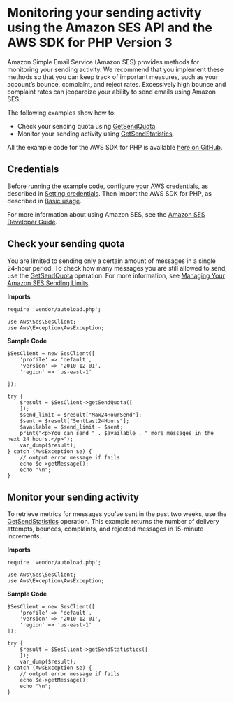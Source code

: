 # Monitoring your sending activity using the Amazon SES API and the AWS SDK for PHP Version 3<a name="ses-send-email"></a>

Amazon Simple Email Service \(Amazon SES\) provides methods for monitoring your sending activity\. We recommend that you implement these methods so that you can keep track of important measures, such as your account’s bounce, complaint, and reject rates\. Excessively high bounce and complaint rates can jeopardize your ability to send emails using Amazon SES\.

The following examples show how to:
+ Check your sending quota using [GetSendQuota](https://docs.aws.amazon.com/aws-sdk-php/v3/api/api-email-2010-12-01.html#getsendquota)\.
+ Monitor your sending activity using [GetSendStatistics](https://docs.aws.amazon.com/aws-sdk-php/v3/api/api-email-2010-12-01.html#getsendstatistics)\.

All the example code for the AWS SDK for PHP is available [here on GitHub](https://github.com/awsdocs/aws-doc-sdk-examples/tree/main/php/example_code)\.

## Credentials<a name="credentials"></a>

Before running the example code, configure your AWS credentials, as described in [Setting credentials](guide_credentials.md)\. Then import the AWS SDK for PHP, as described in [Basic usage](getting-started_basic-usage.md)\.

For more information about using Amazon SES, see the [Amazon SES Developer Guide](https://docs.aws.amazon.com/ses/latest/DeveloperGuide/)\.

## Check your sending quota<a name="check-your-sending-quota"></a>

You are limited to sending only a certain amount of messages in a single 24\-hour period\. To check how many messages you are still allowed to send, use the [GetSendQuota](https://docs.aws.amazon.com/ses/latest/APIReference/API_GetSendQuota.html) operation\. For more information, see [Managing Your Amazon SES Sending Limits](https://docs.aws.amazon.com/ses/latest/DeveloperGuide/manage-sending-limits.html)\.

 **Imports** 

```
require 'vendor/autoload.php';

use Aws\Ses\SesClient; 
use Aws\Exception\AwsException;
```

 **Sample Code** 

```
$SesClient = new SesClient([
    'profile' => 'default',
    'version' => '2010-12-01',
    'region' => 'us-east-1'

]);

try {
    $result = $SesClient->getSendQuota([
    ]);
    $send_limit = $result["Max24HourSend"];
    $sent = $result["SentLast24Hours"];
    $available = $send_limit - $sent;
    print("<p>You can send " . $available . " more messages in the next 24 hours.</p>");
    var_dump($result);
} catch (AwsException $e) {
    // output error message if fails
    echo $e->getMessage();
    echo "\n";
}
```

## Monitor your sending activity<a name="monitor-your-sending-activity"></a>

To retrieve metrics for messages you’ve sent in the past two weeks, use the [GetSendStatistics](https://docs.aws.amazon.com/ses/latest/APIReference/API_GetSendStatistics.html) operation\. This example returns the number of delivery attempts, bounces, complaints, and rejected messages in 15\-minute increments\.

 **Imports** 

```
require 'vendor/autoload.php';

use Aws\Ses\SesClient; 
use Aws\Exception\AwsException;
```

 **Sample Code** 

```
$SesClient = new SesClient([
    'profile' => 'default',
    'version' => '2010-12-01',
    'region' => 'us-east-1'
]);

try {
    $result = $SesClient->getSendStatistics([
    ]);
    var_dump($result);
} catch (AwsException $e) {
    // output error message if fails
    echo $e->getMessage();
    echo "\n";
}
```